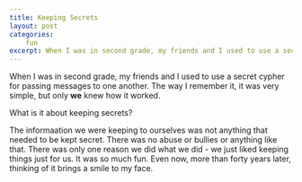 ```yaml
---
title: Keeping Secrets
layout: post
categories:
    fun
excerpt: When I was in second grade, my friends and I used to use a secret cypher for passing messages to one another. The way I remember it, it was very simple, but only <strong>we</strong> knew how it worked.
---
```

When I was in second grade, my friends and I used to use a secret cypher for passing messages to one another. The way I remember it, it was very simple, but only **we** knew how it worked.

What is it about keeping secrets?

The informaation we were keeping to ourselves was not anything that needed to be kept secret. There was no abuse or bullies or anything like that. There was only one reason we did what we did - we just liked keeping things just for us.
It was so much fun. Even now, more than forty years later, thinking of it brings a smile to my face.
